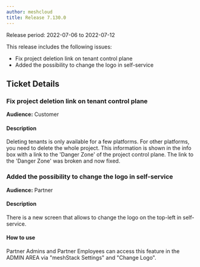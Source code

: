 ```yaml
---
author: meshcloud
title: Release 7.130.0
---
```


Release period: 2022-07-06 to 2022-07-12

This release includes the following issues:
* Fix project deletion link on tenant control plane
* Added the possibility to change the logo in self-service
<!--truncate-->

## Ticket Details
### Fix project deletion link on tenant control plane
**Audience:** Customer


#### Description
Deleting tenants is only available for a few platforms. For other platforms, you need to delete the whole project. This information is shown in the info box with a link to the 'Danger Zone' of the project control plane. The link to the 'Danger Zone' was broken and now fixed.

### Added the possibility to change the logo in self-service
**Audience:** Partner


#### Description
There is a new screen that allows to change the logo on the top-left in self-service.

#### How to use
Partner Admins and Partner Employees can access this feature in the ADMIN AREA via "meshStack Settings" and "Change Logo".

